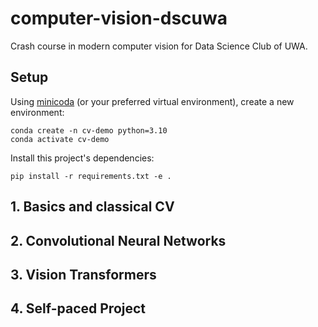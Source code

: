 # computer-vision-dscuwa
Crash course in modern computer vision for Data Science Club of UWA.

## Setup

Using [minicoda](https://www.anaconda.com/download/success) (or your preferred virtual environment), create a new environment:
```
conda create -n cv-demo python=3.10
conda activate cv-demo
```

Install this project's dependencies:
```
pip install -r requirements.txt -e .
```

## 1. Basics and classical CV

## 2. Convolutional Neural Networks

## 3. Vision Transformers

## 4. Self-paced Project
